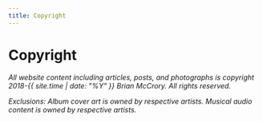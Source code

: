 ```yaml
---
title: Copyright
---
```

# Copyright

*All website content including articles, posts, and photographs is copyright 2018-{{ site.time | date: "%Y" }} Brian McCrory. All rights reserved.*

*Exclusions: Album cover art is owned by respective artists. Musical audio content is owned by respective artists.*
